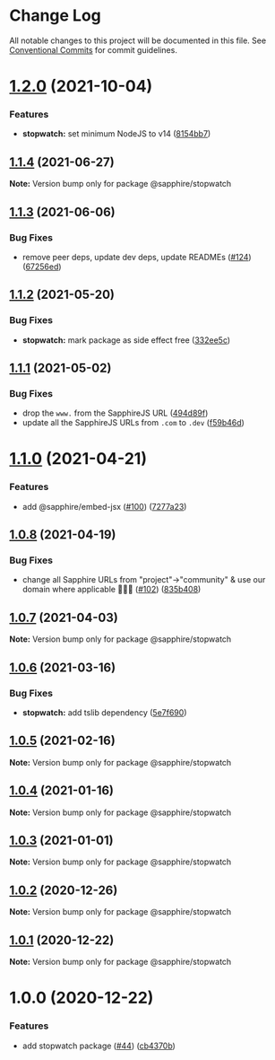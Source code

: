 # Change Log

All notable changes to this project will be documented in this file.
See [Conventional Commits](https://conventionalcommits.org) for commit guidelines.

# [1.2.0](https://github.com/sapphiredev/utilities/compare/@sapphire/stopwatch@1.1.4...@sapphire/stopwatch@1.2.0) (2021-10-04)

### Features

-   **stopwatch:** set minimum NodeJS to v14 ([8154bb7](https://github.com/sapphiredev/utilities/commit/8154bb7ce344b6675295d083f5ede9265fa0ae52))

## [1.1.4](https://github.com/sapphiredev/utilities/compare/@sapphire/stopwatch@1.1.3...@sapphire/stopwatch@1.1.4) (2021-06-27)

**Note:** Version bump only for package @sapphire/stopwatch

## [1.1.3](https://github.com/sapphiredev/utilities/compare/@sapphire/stopwatch@1.1.2...@sapphire/stopwatch@1.1.3) (2021-06-06)

### Bug Fixes

-   remove peer deps, update dev deps, update READMEs ([#124](https://github.com/sapphiredev/utilities/issues/124)) ([67256ed](https://github.com/sapphiredev/utilities/commit/67256ed43b915b02a8b5c68230ba82d6210c5032))

## [1.1.2](https://github.com/sapphiredev/utilities/compare/@sapphire/stopwatch@1.1.1...@sapphire/stopwatch@1.1.2) (2021-05-20)

### Bug Fixes

-   **stopwatch:** mark package as side effect free ([332ee5c](https://github.com/sapphiredev/utilities/commit/332ee5c2992af062f1d81de78f45046689288129))

## [1.1.1](https://github.com/sapphiredev/utilities/compare/@sapphire/stopwatch@1.1.0...@sapphire/stopwatch@1.1.1) (2021-05-02)

### Bug Fixes

-   drop the `www.` from the SapphireJS URL ([494d89f](https://github.com/sapphiredev/utilities/commit/494d89ffa04f78c195b93d7905b3232884f7d7e2))
-   update all the SapphireJS URLs from `.com` to `.dev` ([f59b46d](https://github.com/sapphiredev/utilities/commit/f59b46d1a0ebd39cad17b17d71cd3b9da808d5fd))

# [1.1.0](https://github.com/sapphiredev/utilities/compare/@sapphire/stopwatch@1.0.8...@sapphire/stopwatch@1.1.0) (2021-04-21)

### Features

-   add @sapphire/embed-jsx ([#100](https://github.com/sapphiredev/utilities/issues/100)) ([7277a23](https://github.com/sapphiredev/utilities/commit/7277a236015236ed8e81b7882875410facc4ce17))

## [1.0.8](https://github.com/sapphiredev/utilities/compare/@sapphire/stopwatch@1.0.7...@sapphire/stopwatch@1.0.8) (2021-04-19)

### Bug Fixes

-   change all Sapphire URLs from "project"->"community" & use our domain where applicable 👨‍🌾🚜 ([#102](https://github.com/sapphiredev/utilities/issues/102)) ([835b408](https://github.com/sapphiredev/utilities/commit/835b408e8e57130c3787aca2e32613346ff23e4d))

## [1.0.7](https://github.com/sapphiredev/utilities/compare/@sapphire/stopwatch@1.0.6...@sapphire/stopwatch@1.0.7) (2021-04-03)

**Note:** Version bump only for package @sapphire/stopwatch

## [1.0.6](https://github.com/sapphiredev/utilities/compare/@sapphire/stopwatch@1.0.5...@sapphire/stopwatch@1.0.6) (2021-03-16)

### Bug Fixes

-   **stopwatch:** add tslib dependency ([5e7f690](https://github.com/sapphiredev/utilities/commit/5e7f6903475ccfec2147b97f8aa56fb7c037a860))

## [1.0.5](https://github.com/sapphiredev/utilities/compare/@sapphire/stopwatch@1.0.4...@sapphire/stopwatch@1.0.5) (2021-02-16)

**Note:** Version bump only for package @sapphire/stopwatch

## [1.0.4](https://github.com/sapphiredev/utilities/compare/@sapphire/stopwatch@1.0.3...@sapphire/stopwatch@1.0.4) (2021-01-16)

**Note:** Version bump only for package @sapphire/stopwatch

## [1.0.3](https://github.com/sapphiredev/utilities/compare/@sapphire/stopwatch@1.0.2...@sapphire/stopwatch@1.0.3) (2021-01-01)

**Note:** Version bump only for package @sapphire/stopwatch

## [1.0.2](https://github.com/sapphiredev/utilities/compare/@sapphire/stopwatch@1.0.1...@sapphire/stopwatch@1.0.2) (2020-12-26)

**Note:** Version bump only for package @sapphire/stopwatch

## [1.0.1](https://github.com/sapphiredev/utilities/compare/@sapphire/stopwatch@1.0.0...@sapphire/stopwatch@1.0.1) (2020-12-22)

**Note:** Version bump only for package @sapphire/stopwatch

# 1.0.0 (2020-12-22)

### Features

-   add stopwatch package ([#44](https://github.com/sapphiredev/utilities/issues/44)) ([cb4370b](https://github.com/sapphiredev/utilities/commit/cb4370b034bced94142755316e933108b7b15a17))
